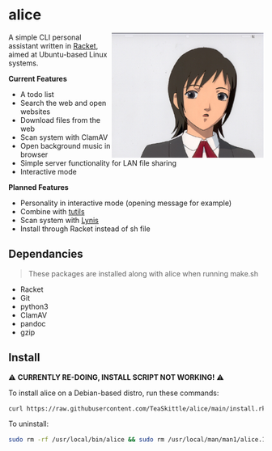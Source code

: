 # alice

<img src ="alice.jpeg" align="right" alt="Alice logo" width="300">

A simple CLI personal assistant written in [Racket](https://racket-lang.org/), aimed at Ubuntu-based Linux systems.

**Current Features**

+ A todo list
+ Search the web and open websites
+ Download files from the web
+ Scan system with ClamAV
+ Open background music in browser
+ Simple server functionality for LAN file sharing
+ Interactive mode

**Planned Features**

+ Personality in interactive mode (opening message for example)
+ Combine with [tutils](https://github.com/TeaSkittle/tutils)
+ Scan system with [Lynis](https://cisofy.com/lynis/)
+ Install through Racket instead of sh file

## Dependancies

> These packages are installed along with alice when running make.sh

+ Racket
+ Git
+ python3
+ ClamAV
+ pandoc
+ gzip

## Install

:warning: **CURRENTLY RE-DOING, INSTALL SCRIPT NOT WORKING!** :warning:

To install alice on a Debian-based distro, run these commands:
```Bash
curl https://raw.githubusercontent.com/TeaSkittle/alice/main/install.rkt | racket
```

To uninstall:
```Bash
sudo rm -rf /usr/local/bin/alice && sudo rm /usr/local/man/man1/alice.1.gz
```
